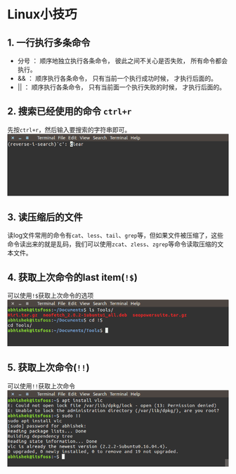 # Linux小技巧

## 1. 一行执行多条命令

* 分号 ： 顺序地独立执行各条命令， 彼此之间不关心是否失败， 所有命令都会执行。
* &&   ： 顺序执行各条命令， 只有当前一个执行成功时候， 才执行后面的。
* ||   ： 顺序执行各条命令， 只有当前面一个执行失败的时候， 才执行后面的。

## 2. 搜索已经使用的命令 `ctrl+r`

先按`ctrl+r`，然后输入要搜索的字符串即可。
![ctrl+r search_term](assets/markdown-img-paste-20180921181616347.png)

## 3. 读压缩后的文件

读log文件常用的命令有`cat`、`less`、`tail`、`grep`等，但如果文件被压缩了，这些命令读出来的就是乱码，我们可以使用`zcat`、`zless`、`zgrep`等命令读取压缩的文本文件。

## 4. 获取上次命令的last item(`!$`)

可以使用`!$`获取上次命令的选项
![](assets/markdown-img-paste-20180921182911635.png)

## 5. 获取上次命令(`!!`)

可以使用`!!`获取上次命令
![](assets/markdown-img-paste-20180921183156161.png)
